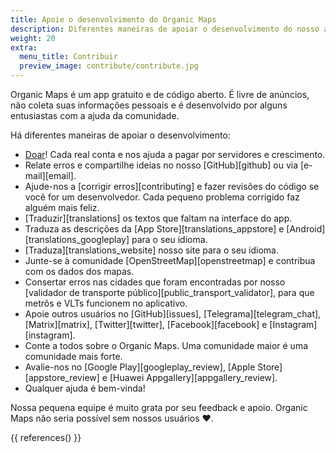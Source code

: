 ```yaml
---
title: Apoie o desenvolvimento do Organic Maps
description: Diferentes maneiras de apoiar o desenvolvimento do nosso app gratuito
weight: 20
extra:
  menu_title: Contribuir
  preview_image: contribute/contribute.jpg
---
```


Organic Maps é um app gratuito e de código aberto. É livre de anúncios, não
coleta suas informações pessoais e é desenvolvido por alguns entusiastas com
a ajuda da comunidade.

Há diferentes maneiras de apoiar o desenvolvimento:

- [Doar](@/donate/index.pt-BR.md)! Cada real conta e nos ajuda a pagar por
  servidores e crescimento.
- Relate erros e compartilhe ideias no nosso [GitHub][github] ou via
  [e-mail][email].
- Ajude-nos a [corrigir erros][contributing] e fazer revisões do código se
  você for um desenvolvedor. Cada pequeno problema corrigido faz alguém mais
  feliz.
- [Traduzir][translations] os textos que faltam na interface do app.
- Traduza as descrições da [App Store][translations_appstore] e
  [Android][translations_googleplay] para o seu idioma.
- [Traduza][translations_website] nosso site para o seu idioma.
- Junte-se à comunidade [OpenStreetMap][openstreetmap] e contribua com os
  dados dos mapas.
- Consertar erros nas cidades que foram encontradas por nosso [validador de
  transporte público][public_transport_validator], para que metrôs e VLTs
  funcionem no aplicativo.
- Apoie outros usuários no [GitHub][issues], [Telegrama][telegram_chat],
  [Matrix][matrix], [Twitter][twitter], [Facebook][facebook] e
  [Instagram][instagram].
- Conte a todos sobre o Organic Maps. Uma comunidade maior é uma comunidade
  mais forte.
- Avalie-nos no [Google Play][googleplay_review], [Apple
  Store][appstore_review] e [Huawei Appgallery][appgallery_review].
- Qualquer ajuda é bem-vinda!

Nossa pequena equipe é muito grata por seu feedback e apoio. Organic Maps
não seria possível sem nossos usuários ❤️.

{{ references() }}
